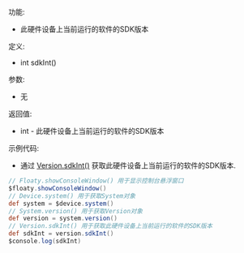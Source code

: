 功能:

+ 此硬件设备上当前运行的软件的SDK版本

定义:

+ int sdkInt()

参数:

+ 无

返回值:

+ int - 此硬件设备上当前运行的软件的SDK版本

示例代码:

+ 通过 [Version.sdkInt()](/API/Device/System/Version/README.md?id=sdkInt) 获取此硬件设备上当前运行的软件的SDK版本.

```groovy
// Floaty.showConsoleWindow() 用于显示控制台悬浮窗口
$floaty.showConsoleWindow()
// Device.system() 用于获取System对象
def system = $device.system()
// System.version() 用于获取Version对象
def version = system.version()
// Version.sdkInt() 用于获取此硬件设备上当前运行的软件的SDK版本
def sdkInt = version.sdkInt()
$console.log(sdkInt)
```